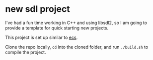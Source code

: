 # new sdl project

I've had a fun time working in C++ and using libsdl2, so I am going to provide a template for quick starting new projects.

This project is set up similar to [ecs](https://github.com/mikedesu/ecs).

Clone the repo locally, `cd` into the cloned folder, and run `./build.sh` to compile the project.

